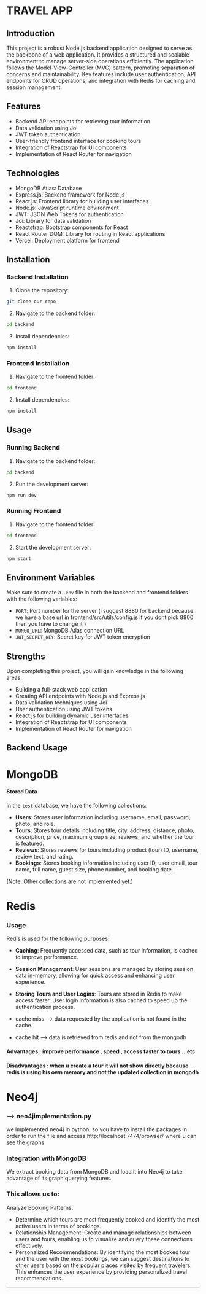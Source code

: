 # TRAVEL APP 

## Introduction
This project is a robust Node.js backend application designed to serve as the backbone of a web application. It provides a structured and scalable environment to manage server-side operations efficiently. The application follows the Model-View-Controller (MVC) pattern, promoting separation of concerns and maintainability. Key features include user authentication, API endpoints for CRUD operations, and integration with Redis for caching and session management.
## Features

- Backend API endpoints for retrieving tour information
- Data validation using Joi
- JWT token authentication
- User-friendly frontend interface for booking tours
- Integration of Reactstrap for UI components
- Implementation of React Router for navigation

## Technologies

- MongoDB Atlas: Database
- Express.js: Backend framework for Node.js
- React.js: Frontend library for building user interfaces
- Node.js: JavaScript runtime environment
- JWT: JSON Web Tokens for authentication
- Joi: Library for data validation
- Reactstrap: Bootstrap components for React
- React Router DOM: Library for routing in React applications
- Vercel: Deployment platform for frontend

## Installation

### Backend Installation

1. Clone the repository:

```bash
git clone our repo
```

2. Navigate to the backend folder:

```bash
cd backend
```

3. Install dependencies:

```bash
npm install
```

### Frontend Installation

1. Navigate to the frontend folder:

```bash
cd frontend
```

2. Install dependencies:

```bash
npm install
```

## Usage

### Running Backend

1. Navigate to the backend folder:

```bash
cd backend
```

2. Run the development server:

```bash
npm run dev
```

### Running Frontend

1. Navigate to the frontend folder:

```bash
cd frontend
```

2. Start the development server:

```bash
npm start
```

## Environment Variables

Make sure to create a `.env` file in both the backend and frontend folders with the following variables:

- `PORT`: Port number for the server (i suggest 8880 for backend because we have a base url in frontend/src/utils/config.js if you dont pick 8800 then you have to change it )
- `MONGO_URL`: MongoDB Atlas connection URL
- `JWT_SECRET_KEY`: Secret key for JWT token encryption

## Strengths

Upon completing this project, you will gain knowledge in the following areas:

- Building a full-stack web application 
- Creating API endpoints with Node.js and Express.js
- Data validation techniques using Joi
- User authentication using JWT tokens
- React.js for building dynamic user interfaces
- Integration of Reactstrap for UI components
- Implementation of React Router for navigation



## Backend Usage

#  MongoDB

#### Stored Data
In the `test` database, we have the following collections:

- **Users**: Stores user information including username, email, password, photo, and role.
- **Tours**: Stores tour details including title, city, address, distance, photo, description, price, maximum group size, reviews, and whether the tour is featured.
- **Reviews**: Stores reviews for tours including product (tour) ID, username, review text, and rating.
- **Bookings**: Stores booking information including user ID, user email, tour name, full name, guest size, phone number, and booking date.

(Note: Other collections are not implemented yet.)

# Redis

### Usage
Redis is used for the following purposes:

- **Caching**: Frequently accessed data, such as tour information, is cached to improve performance.
- **Session Management**: User sessions are managed by storing session data in-memory, allowing for quick access and enhancing user experience.
- **Storing Tours and User Logins**: Tours are stored in Redis to make access faster. User login information is also cached to speed up the authentication process.

- cache miss --> data requested by the application is not found in the cache.
- cache hit --> data is retrieved from redis and not from the mongodb 

#### Advantages : improve performance , speed , access faster to tours ...etc
#### Disadvantages : when u create a tour it will not show directly because redis is using his own memory and not the updated collection in mongodb
# Neo4j 
### --> neo4jimplementation.py
we implemented neo4j in python, so you have to install the packages in order to run the file and access http://localhost:7474/browser/ where u can see the graphs 

### Integration with MongoDB

We extract booking data from MongoDB and load it into Neo4j to take advantage of its graph querying features.
### This allows us to:

Analyze Booking Patterns:
- Determine which tours are most frequently booked and identify the most active users in terms of bookings.
- Relationship Management: Create and manage relationships between users and tours, enabling us to visualize and query these connections effectively.
- Personalized Recommendations: By identifying the most booked tour and the user with the most bookings, we can suggest destinations to other users based on the popular places visited by frequent travelers. This enhances the user experience by providing personalized travel recommendations.



---
 

